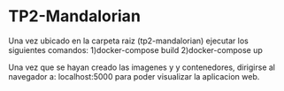 # TP2-Mandalorian
Una vez ubicado en la carpeta raiz (tp2-mandalorian) ejecutar los siguientes comandos:
1)docker-compose build
2)docker-compose up

Una vez que se hayan creado las imagenes y y contenedores, dirigirse al navegador a: localhost:5000 para poder visualizar la aplicacion web.